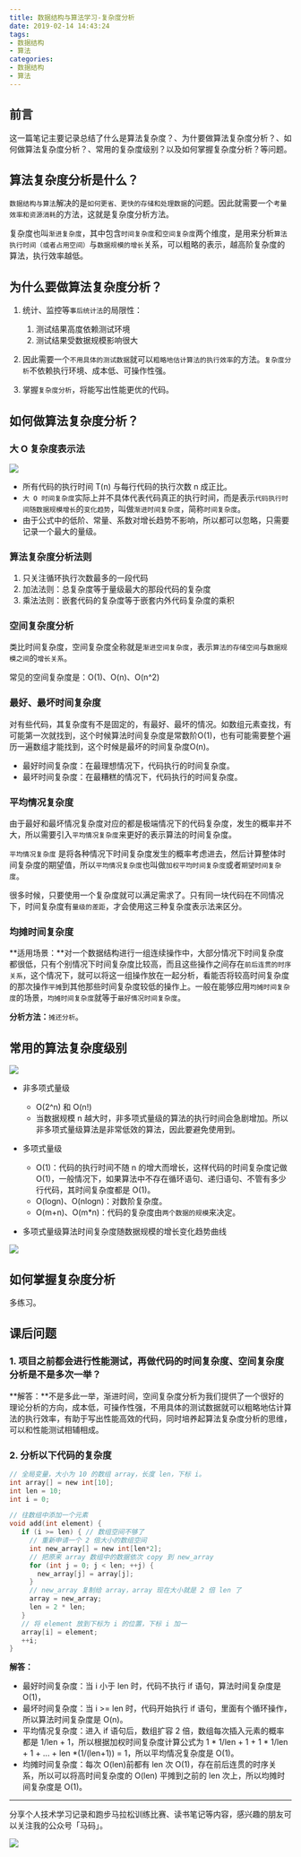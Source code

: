 ```yaml
---
title: 数据结构与算法学习-复杂度分析
date: 2019-02-14 14:43:24
tags:
- 数据结构
- 算法
categories:
- 数据结构
- 算法
---
```



## 前言

这一篇笔记主要记录总结了什么是算法复杂度？、为什要做算法复杂度分析？、如何做算法复杂度分析？、常用的复杂度级别？以及如何掌握复杂度分析？等问题。


## 算法复杂度分析是什么？

`数据结构与算法`解决的是`如何更省、更快的存储和处理数据`的问题。因此就需要一个`考量效率和资源消耗`的方法，这就是复杂度分析方法。

<!-- more -->


复杂度也叫`渐进复杂度`，其中包含`时间复杂度`和`空间复杂度`两个维度，是用来分析`算法执行时间（或者占用空间）`与`数据规模的增长`关系，可以粗略的表示，越高阶复杂度的算法，执行效率越低。

## 为什么要做算法复杂度分析？

1. 统计、监控等`事后统计法`的局限性：
	1. 测试结果高度依赖测试环境
	2. 测试结果受数据规模影响很大

2. 因此需要一个`不用具体的测试数据`就可以`粗略地估计算法的执行效率`的方法。`复杂度分析`不依赖执行环境、成本低、可操作性强。
3. 掌握`复杂度分析`，将能写出性能更优的代码。


## 如何做算法复杂度分析？

### 大 O 复杂度表示法

![](http://liangjinggege.com/22900968aa2b190072c985a08b0e92ef.png)

- 所有代码的执行时间 T(n) 与每行代码的执行次数 n 成正比。
- `大 O 时间复杂度`实际上并不具体代表代码真正的执行时间，而是表示`代码执行时间随数据规模增长`的`变化趋势`，叫做`渐进时间复杂度`，简称`时间复杂度`。
- 由于公式中的低阶、常量、系数对增长趋势不影响，所以都可以忽略，只需要记录一个最大的量级。

### 算法复杂度分析法则

1. 只关注循环执行次数最多的一段代码
2. 加法法则：总复杂度等于量级最大的那段代码的复杂度
3. 乘法法则：嵌套代码的复杂度等于嵌套内外代码复杂度的乘积

### 空间复杂度分析

类比时间复杂度，空间复杂度全称就是`渐进空间复杂度`，表示`算法的存储空间`与`数据规模之间`的`增长关系`。

常见的空间复杂度是：O(1)、O(n)、O(n^2)

### 最好、最坏时间复杂度

对有些代码，其复杂度有不是固定的，有最好、最坏的情况。如数组元素查找，有可能第一次就找到，这个时候算法时间复杂度是常数阶O(1)，也有可能需要整个遍历一遍数组才能找到，这个时候是最坏的时间复杂度O(n)。

- 最好时间复杂度：在最理想情况下，代码执行的时间复杂度。
- 最坏时间复杂度：在最糟糕的情况下，代码执行的时间复杂度。

### 平均情况复杂度

由于最好和最坏情况复杂度对应的都是极端情况下的代码复杂度，发生的概率并不大，所以需要引入`平均情况复杂度`来更好的表示算法的时间复杂度。

`平均情况复杂度` 是将各种情况下时间复杂度发生的概率考虑进去，然后计算整体时间复杂度的期望值，所以`平均情况复杂度`也叫做`加权平均时间复杂度`或者`期望时间复杂度`。

很多时候，只要使用一个复杂度就可以满足需求了。只有同一块代码在不同情况下，时间复杂度有`量级的差距`，才会使用这三种复杂度表示法来区分。

### 均摊时间复杂度

**适用场景：**对一个数据结构进行一组连续操作中，大部分情况下时间复杂度都很低，只有个别情况下时间复杂度比较高，而且这些操作之间存在`前后连贯的时序关系`，这个情况下，就可以将这一组操作放在一起分析，看能否将较高时间复杂度的那次操作`平摊`到其他那些时间复杂度较低的操作上。一般在能够应用`均摊时间复杂度`的场景，`均摊时间复杂度`就等于`最好情况时间复杂度`。

**分析方法：**`摊还分析`。


## 常用的算法复杂度级别

![](http://liangjinggege.com/ComplexLevel.jpg)

- 非多项式量级
	- O(2^n) 和 O(n!)
	- 当数据规模 n 越大时，非多项式量级的算法的执行时间会急剧增加。所以非多项式量级算法是非常低效的算法，因此要避免使用到。
- 多项式量级
	- O(1)：代码的执行时间不随 n 的增大而增长，这样代码的时间复杂度记做 O(1)，一般情况下，如果算法中不存在循环语句、递归语句、不管有多少行代码，其时间复杂度都是 O(1)。
	- O(logn)、O(nlogn)：对数阶复杂度。
	- O(m+n)、O(m*n)：代码的复杂度由`两个数据的规模`来决定。

- 多项式量级算法时间复杂度随数据规模的增长变化趋势曲线

![](http://liangjinggege.com/497a3f120b7debee07dc0d03984faf04.jpg)

## 如何掌握复杂度分析

多练习。


## 课后问题

### 1. 项目之前都会进行性能测试，再做代码的时间复杂度、空间复杂度分析是不是多次一举？

**解答：**不是多此一举，渐进时间，空间复杂度分析为我们提供了一个很好的理论分析的方向，成本低，可操作性强，不用具体的测试数据就可以粗略地估计算法的执行效率，有助于写出性能高效的代码，同时培养起算法复杂度分析的思维，可以和性能测试相辅相成。


### 2. 分析以下代码的复杂度

```C
// 全局变量，大小为 10 的数组 array，长度 len，下标 i。
int array[] = new int[10]; 
int len = 10;
int i = 0;

// 往数组中添加一个元素
void add(int element) {
   if (i >= len) { // 数组空间不够了
     // 重新申请一个 2 倍大小的数组空间
     int new_array[] = new int[len*2];
     // 把原来 array 数组中的数据依次 copy 到 new_array
     for (int j = 0; j < len; ++j) {
       new_array[j] = array[j];
     }
     // new_array 复制给 array，array 现在大小就是 2 倍 len 了
     array = new_array;
     len = 2 * len;
   }
   // 将 element 放到下标为 i 的位置，下标 i 加一
   array[i] = element;
   ++i;
}
```

**解答：**

- 最好时间复杂度：当 i 小于 len 时，代码不执行 if 语句，算法时间复杂度是 O(1)，
- 最坏时间复杂度：当 i >= len 时，代码开始执行 if 语句，里面有个循环操作，所以算法时间复杂度是 O(n)。
- 平均情况复杂度：进入 if 语句后，数组扩容 2 倍，数组每次插入元素的概率都是 1/len + 1，所以根据加权时间复杂度计算公式为 1 * 1/len + 1 + 1 * 1/len + 1 + ... + len *(1/(len+1)) = 1，所以平均情况复杂度是 O(1)。
- 均摊时间复杂度：每次 O(len)前都有 len 次 O(1)，存在前后连贯的时序关系，所以可以将高时间复杂度的 O(len) 平摊到之前的 len 次上，所以均摊时间复杂度是 O(1)。

***

分享个人技术学习记录和跑步马拉松训练比赛、读书笔记等内容，感兴趣的朋友可以关注我的公众号「马码」。

![](http://liangjinggege.com/qrcode_for_gh_0be790c1f754_258.jpg)